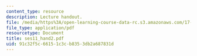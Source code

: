 ```yaml
---
content_type: resource
description: Lecture handout.
file: /media/https%3A/open-learning-course-data-rc.s3.amazonaws.com/17-55j-introduction-to-latin-american-studies-fall-2006/91c32f5c66151c3cb8353db2a687831d_ses11_hand2.pdf
file_type: application/pdf
resourcetype: Document
title: ses11_hand2.pdf
uid: 91c32f5c-6615-1c3c-b835-3db2a687831d
---
```

